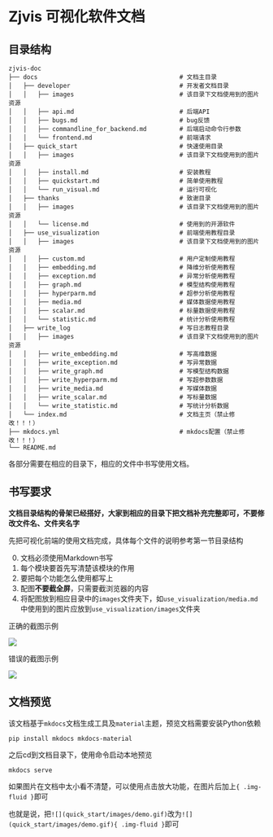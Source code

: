 # Zjvis 可视化软件文档

## 目录结构

```
zjvis-doc
├── docs                                       # 文档主目录
│   ├── developer                              # 开发者文档目录
│   │   ├── images                             # 该目录下文档使用到的图片资源
│   │   ├── api.md                             # 后端API
│   │   ├── bugs.md                            # bug反馈
│   │   ├── commandline_for_backend.md         # 后端启动命令行参数
│   │   └── frontend.md                        # 前端请求
│   ├── quick_start                            # 快速使用目录
│   │   ├── images                             # 该目录下文档使用到的图片资源
│   │   ├── install.md                         # 安装教程
│   │   ├── quickstart.md                      # 简单使用教程
│   │   └── run_visual.md                      # 运行可视化
│   ├── thanks                                 # 致谢目录
│   │   ├── images                             # 该目录下文档使用到的图片资源
│   │   └── license.md                         # 使用到的开源软件
│   ├── use_visualization                      # 前端使用教程目录
│   │   ├── images                             # 该目录下文档使用到的图片资源
│   │   ├── custom.md                          # 用户定制使用教程
│   │   ├── embedding.md                       # 降维分析使用教程
│   │   ├── exception.md                       # 异常分析使用教程
│   │   ├── graph.md                           # 模型结构使用教程
│   │   ├── hyperparm.md                       # 超参分析使用教程
│   │   ├── media.md                           # 媒体数据使用教程
│   │   ├── scalar.md                          # 标量数据使用教程
│   │   └── statistic.md                       # 统计分析使用教程
│   ├── write_log                              # 写日志教程目录
│   │   ├── images                             # 该目录下文档使用到的图片资源
│   │   ├── write_embedding.md                 # 写高维数据
│   │   ├── write_exception.md                 # 写异常数据
│   │   ├── write_graph.md                     # 写模型结构数据
│   │   ├── write_hyperparm.md                 # 写超参数数据
│   │   ├── write_media.md                     # 写媒体数据
│   │   ├── write_scalar.md                    # 写标量数据
│   │   └── write_statistic.md                 # 写统计分析数据
│   └── index.md                               # 文档主页（禁止修改！！！）
├── mkdocs.yml                                 # mkdocs配置（禁止修改！！！）
└── README.md
```

各部分需要在相应的目录下，相应的文件中书写使用文档。

## 书写要求

**文档目录结构的骨架已经搭好，大家到相应的目录下把文档补充完整即可，不要修改文件名、文件夹名字**

先把可视化前端的使用文档完成，具体每个文件的说明参考第一节目录结构

0. 文档必须使用Markdown书写
2. 每个模块要首先写清楚该模块的作用
3. 要把每个功能怎么使用都写上
4. 配图**不要截全屏**，只需要截浏览器的内容
5. 将配图放到相应目录中的`images`文件夹下，如`use_visualization/media.md`中使用到的图片应放到`use_visualization/images`文件夹

正确的截图示例

![](https://cdn.jsdelivr.net/gh/Feyily/imgbed@master/20210719225229.png)

错误的截图示例

![](https://cdn.jsdelivr.net/gh/Feyily/imgbed@master/20210719225403.png)

## 文档预览

该文档基于`mkdocs`文档生成工具及`material`主题，预览文档需要安装Python依赖

```
pip install mkdocs mkdocs-material
```

之后cd到文档目录下，使用命令启动本地预览

```
mkdocs serve
```

如果图片在文档中太小看不清楚，可以使用点击放大功能，在图片后加上`{ .img-fluid }`即可

也就是说，把`![](quick_start/images/demo.gif)`改为`![](quick_start/images/demo.gif){ .img-fluid }`即可
